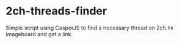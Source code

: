 # 2ch-threads-finder
Simple script using CasperJS to find a necessary thread on 2ch.hk imageboard and get a link.
